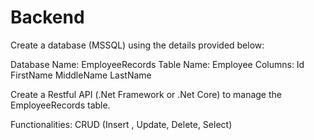 # Backend
Create a database (MSSQL) using the details provided below:

Database Name: EmployeeRecords
Table Name: Employee
Columns:
Id
FirstName
MiddleName
LastName	


Create a Restful API (.Net Framework or .Net Core)  to manage the EmployeeRecords table.

Functionalities: CRUD (Insert , Update, Delete, Select)
